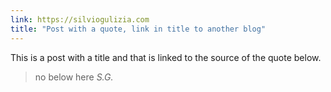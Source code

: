 ```yaml
---
link: https://silviogulizia.com
title: "Post with a quote, link in title to another blog"
---
```

This is a post with a title and that is linked to the source of the quote below.

> no below here <cite>S.G.</cite>
